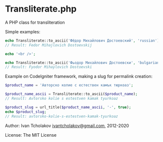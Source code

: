 Transliterate.php
=================

A PHP class for transliteration

Simple examples:

```php
echo Transliterate::to_ascii('Фёдор Михайлович Достоевский', 'russian');
// Result: Fedor Mihajlovich Dostoevskij

echo '<br />';

echo Transliterate::to_ascii('Фьодор Михайлович Достоевски', 'bulgarian');
// Result: Fyodor Mihaylovich Dostoevski
```

Example on CodeIgniter framework, making a slug for permalink creation:

```php
$product_name = 'Авторско колие с естествен камък тюркоаз';

$product_name_ascii = Transliterate::to_ascii($product_name);
// Result: Avtorsko kolie s estestven kamak tyurkoaz

$product_slug = url_title($product_name_ascii, '-', true);
echo $product_slug;
// Result: avtorsko-kolie-s-estestven-kamak-tyurkoaz
```

Author: Ivan Tcholakov <ivantcholakov@gmail.com>, 2012-2020

License: The MIT License
